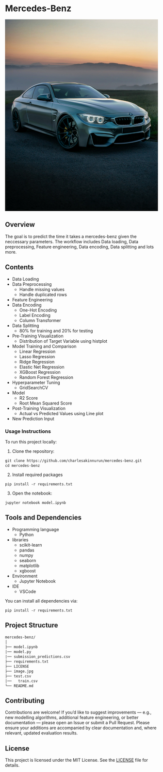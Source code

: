# Mercedes-Benz
![Mercedes Benz](/image.jpg)

## Overview
The goal is to predict the time it takes a mercedes-benz given the neccessary parameters. The workflow includes Data loading, Data preprocessing, Feature engineering, Data encoding, Data splitting and lots more.

## Contents
- Data Loading
- Data Preprocessing
    - Handle missing values
    - Handle duplicated rows
- Feature Engineering
- Data Encoding
    - One-Hot Encoding
    - Label Encoding
    - Column Transformer
- Data Splitting
    - 80% for training and 20% for testing
- Pre-Training Visualization
    - Distribution of Target Variable using histplot
- Model Training and Comparison
    - Linear Regression
    - Lasso Regression
    - Ridge Regression
    - Elastic Net Regression
    - XGBoost Regression
    - Random Forest Regression
- Hyperparameter Tuning
    - GridSearchCV
- Model 
    - R2 Score
    - Root Mean Squared Score
- Post-Training Visualization
    - Actual vs Predicted Values using Line plot
- New Prediction Input

### Usage Instructions
To run this project locally:
1. Clone the repository:
```
git clone https://github.com/charlesakinnurun/mercedes-benz.git
cd mercedes-benz
```
2. Install required packages
```
pip install -r requirements.txt
```
3. Open the notebook:
```
jupyter notebook model.ipynb

```

## Tools and Dependencies
- Programming language
    - Python 
- libraries
    - scikit-learn
    - pandas
    - numpy
    - seaborn
    - matplotlib
    - xgboost
- Environment
    - Jupyter Notebook
- IDE
    - VSCode

You can install all dependencies via:
```
pip install -r requirements.txt
```

## Project Structure
```
mercedes-benz/
│
├── model.ipynb  
|── model.py    
|── submission_predictions.csv  
├── requirements.txt 
├── LICENSE
├── image.jpg    
├── test.csv
|──   train.csv
└── README.md          
```
## Contributing
Contributions are welcome! If you’d like to suggest improvements — e.g., new modelling algorithms, additional feature engineering, or better documentation — please open an Issue or submit a Pull Request.
Please ensure your additions are accompanied by clear documentation and, where relevant, updated evaluation results.

## License
This project is licensed under the MIT License. See the [LICENSE](/LICENSE) file for details.